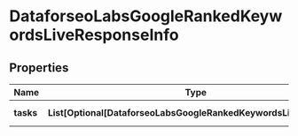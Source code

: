 # DataforseoLabsGoogleRankedKeywordsLiveResponseInfo


## Properties

| Name | Type | Description | Notes |
|------------ | ------------- | ------------- | -------------|
**tasks** | **List[Optional[DataforseoLabsGoogleRankedKeywordsLiveTaskInfo]]** | array of tasks |[optional]|